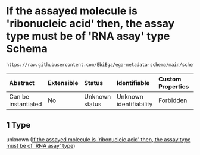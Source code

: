 # If the assayed molecule is 'ribonucleic acid' then, the assay type must be of 'RNA asay' type Schema

```txt
https://raw.githubusercontent.com/EbiEga/ega-metadata-schema/main/schemas/EGA.experiment.json#/anyOf/1
```



| Abstract            | Extensible | Status         | Identifiable            | Custom Properties | Additional Properties | Access Restrictions | Defined In                                                                           |
| :------------------ | :--------- | :------------- | :---------------------- | :---------------- | :-------------------- | :------------------ | :----------------------------------------------------------------------------------- |
| Can be instantiated | No         | Unknown status | Unknown identifiability | Forbidden         | Allowed               | none                | [EGA.experiment.json\*](../../../schemas/EGA.experiment.json "open original schema") |

## 1 Type

unknown ([If the assayed molecule is 'ribonucleic acid' then, the assay type must be of 'RNA asay' type](ega-1-anyof-if-the-assayed-molecule-is-ribonucleic-acid-then-the-assay-type-must-be-of-rna-asay-type.md))
